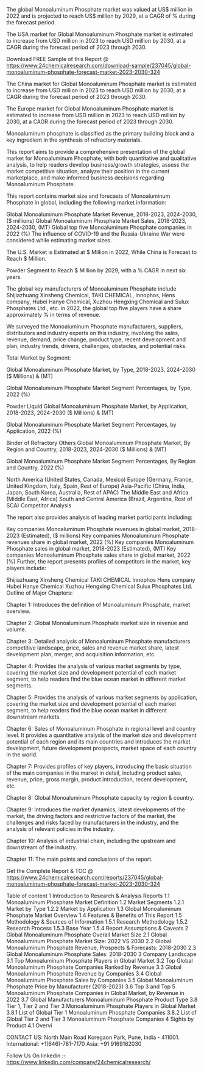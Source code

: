 The global Monoaluminum Phosphate market was valued at US$ million in 2022 and is projected to reach US$ million by 2029, at a CAGR of % during the forecast period.

The USA market for Global Monoaluminum Phosphate  market is estimated to increase from USD million in 2023 to reach USD million by 2030, at a CAGR during the forecast period of 2023 through 2030.

Download FREE Sample of this Report @ https://www.24chemicalresearch.com/download-sample/237045/global-monoaluminum-phosphate-forecast-market-2023-2030-324

The China market for Global Monoaluminum Phosphate market is estimated to increase from USD million in 2023 to reach USD million by 2030, at a CAGR during the forecast period of 2023 through 2030.

The Europe market for Global Monoaluminum Phosphate market is estimated to increase from USD million in 2023 to reach USD million by 2030, at a CAGR during the forecast period of 2023 through 2030.

Monoaluminum phosphate is classified as the primary building block and a key ingredient in the synthesis of refractory materials.

This report aims to provide a comprehensive presentation of the global market for Monoaluminum Phosphate, with both quantitative and qualitative analysis, to help readers develop business/growth strategies, assess the market competitive situation, analyze their position in the current marketplace, and make informed business decisions regarding Monoaluminum Phosphate.

This report contains market size and forecasts of Monoaluminum Phosphate in global, including the following market information:

Global Monoaluminum Phosphate Market Revenue, 2018-2023, 2024-2030, ($ millions)
Global Monoaluminum Phosphate Market Sales, 2018-2023, 2024-2030, (MT)
Global top five Monoaluminum Phosphate companies in 2022 (%)
The influence of COVID-19 and the Russia-Ukraine War were considered while estimating market sizes.

The U.S. Market is Estimated at $ Million in 2022, While China is Forecast to Reach $ Million.

Powder Segment to Reach $ Million by 2029, with a % CAGR in next six years.

The global key manufacturers of Monoaluminum Phosphate include Shijiazhuang Xinsheng Chemical, TAKI CHEMICAL, Innophos, Hens company, Hubei Hanye Chemical, Xuzhou Hengxing Chemical and Sulux Phosphates Ltd., etc. in 2022, the global top five players have a share approximately % in terms of revenue.

We surveyed the Monoaluminum Phosphate manufacturers, suppliers, distributors and industry experts on this industry, involving the sales, revenue, demand, price change, product type, recent development and plan, industry trends, drivers, challenges, obstacles, and potential risks.

Total Market by Segment:

Global Monoaluminum Phosphate Market, by Type, 2018-2023, 2024-2030 ($ Millions) & (MT)

Global Monoaluminum Phosphate Market Segment Percentages, by Type, 2022 (%)

Powder
Liquid
Global Monoaluminum Phosphate Market, by Application, 2018-2023, 2024-2030 ($ Millions) & (MT)

Global Monoaluminum Phosphate Market Segment Percentages, by Application, 2022 (%)

Binder of Refractory
Others
Global Monoaluminum Phosphate Market, By Region and Country, 2018-2023, 2024-2030 ($ Millions) & (MT)

Global Monoaluminum Phosphate Market Segment Percentages, By Region and Country, 2022 (%)

North America (United States, Canada, Mexico)
Europe (Germany, France, United Kingdom, Italy, Spain, Rest of Europe)
Asia-Pacific (China, India, Japan, South Korea, Australia, Rest of APAC)
The Middle East and Africa (Middle East, Africa)
South and Central America (Brazil, Argentina, Rest of SCA)
Competitor Analysis

The report also provides analysis of leading market participants including:

Key companies Monoaluminum Phosphate revenues in global market, 2018-2023 (Estimated), ($ millions)
Key companies Monoaluminum Phosphate revenues share in global market, 2022 (%)
Key companies Monoaluminum Phosphate sales in global market, 2018-2023 (Estimated), (MT)
Key companies Monoaluminum Phosphate sales share in global market, 2022 (%)
Further, the report presents profiles of competitors in the market, key players include:

Shijiazhuang Xinsheng Chemical
TAKI CHEMICAL
Innophos
Hens company
Hubei Hanye Chemical
Xuzhou Hengxing Chemical
Sulux Phosphates Ltd.
Outline of Major Chapters:

Chapter 1: Introduces the definition of Monoaluminum Phosphate, market overview.

Chapter 2: Global Monoaluminum Phosphate market size in revenue and volume.

Chapter 3: Detailed analysis of Monoaluminum Phosphate manufacturers competitive landscape, price, sales and revenue market share, latest development plan, merger, and acquisition information, etc.

Chapter 4: Provides the analysis of various market segments by type, covering the market size and development potential of each market segment, to help readers find the blue ocean market in different market segments.

Chapter 5: Provides the analysis of various market segments by application, covering the market size and development potential of each market segment, to help readers find the blue ocean market in different downstream markets.

Chapter 6: Sales of Monoaluminum Phosphate in regional level and country level. It provides a quantitative analysis of the market size and development potential of each region and its main countries and introduces the market development, future development prospects, market space of each country in the world.

Chapter 7: Provides profiles of key players, introducing the basic situation of the main companies in the market in detail, including product sales, revenue, price, gross margin, product introduction, recent development, etc.

Chapter 8: Global Monoaluminum Phosphate capacity by region & country.

Chapter 9: Introduces the market dynamics, latest developments of the market, the driving factors and restrictive factors of the market, the challenges and risks faced by manufacturers in the industry, and the analysis of relevant policies in the industry.

Chapter 10: Analysis of industrial chain, including the upstream and downstream of the industry.

Chapter 11: The main points and conclusions of the report.

Get the Complete Report & TOC @ https://www.24chemicalresearch.com/reports/237045/global-monoaluminum-phosphate-forecast-market-2023-2030-324

Table of content
1 Introduction to Research & Analysis Reports
1.1 Monoaluminum Phosphate Market Definition
1.2 Market Segments
1.2.1 Market by Type
1.2.2 Market by Application
1.3 Global Monoaluminum Phosphate Market Overview
1.4 Features & Benefits of This Report
1.5 Methodology & Sources of Information
1.5.1 Research Methodology
1.5.2 Research Process
1.5.3 Base Year
1.5.4 Report Assumptions & Caveats
2 Global Monoaluminum Phosphate Overall Market Size
2.1 Global Monoaluminum Phosphate Market Size: 2022 VS 2030
2.2 Global Monoaluminum Phosphate Revenue, Prospects & Forecasts: 2018-2030
2.3 Global Monoaluminum Phosphate Sales: 2018-2030
3 Company Landscape
3.1 Top Monoaluminum Phosphate Players in Global Market
3.2 Top Global Monoaluminum Phosphate Companies Ranked by Revenue
3.3 Global Monoaluminum Phosphate Revenue by Companies
3.4 Global Monoaluminum Phosphate Sales by Companies
3.5 Global Monoaluminum Phosphate Price by Manufacturer (2018-2023)
3.6 Top 3 and Top 5 Monoaluminum Phosphate Companies in Global Market, by Revenue in 2022
3.7 Global Manufacturers Monoaluminum Phosphate Product Type
3.8 Tier 1, Tier 2 and Tier 3 Monoaluminum Phosphate Players in Global Market
3.8.1 List of Global Tier 1 Monoaluminum Phosphate Companies
3.8.2 List of Global Tier 2 and Tier 3 Monoaluminum Phosphate Companies
4 Sights by Product
4.1 Overvi

CONTACT US:
North Main Road Koregaon Park, Pune, India - 411001.
International: +1(646)-781-7170
Asia: +91 9169162030

Follow Us On linkedin :- https://www.linkedin.com/company/24chemicalresearch/
